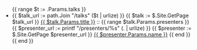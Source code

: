 <ul>
  {{ range $t := .Params.talks }}
  <li>
    {{ $talk_url := path.Join "/talks" ($t | urlize) }}
    {{ $talk := $.Site.GetPage $talk_url }}
    <a href="{{ $talk_url }}">{{ $talk.Params.title }}</a> ::
    {{ range $talk.Params.presenters }}
      {{ $presenter_url := printf "/presenters/%s" (. | urlize) }}
      {{ $presenter := $.Site.GetPage $presenter_url }}
      <a href="{{ $presenter_url }}">{{ $presenter.Params.name }}</a>
    {{ end }}
  </li>
  {{ end }}
</ul>
